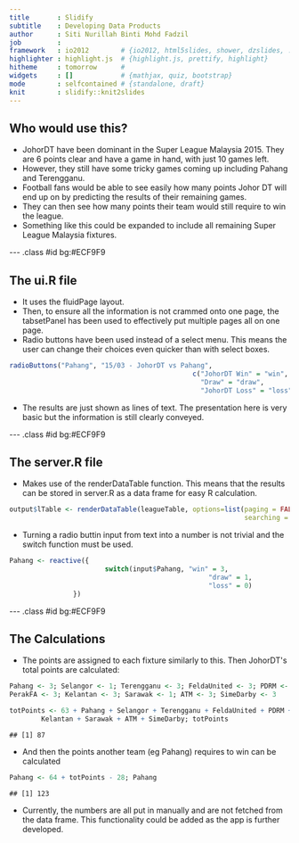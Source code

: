 ```yaml
---
title       : Slidify
subtitle    : Developing Data Products
author      : Siti Nurillah Binti Mohd Fadzil
job         : 
framework   : io2012        # {io2012, html5slides, shower, dzslides, ...}
highlighter : highlight.js  # {highlight.js, prettify, highlight}
hitheme     : tomorrow      # 
widgets     : []            # {mathjax, quiz, bootstrap}
mode        : selfcontained # {standalone, draft}
knit        : slidify::knit2slides
---
```


## Who would use this?

* JohorDT have been dominant in the Super League Malaysia 2015. They are 6 points clear and have a game in hand, with just 10 games left.
* However, they still have some tricky games coming up including Pahang and Terengganu.
* Football fans would be able to see easily how many points Johor DT will end up on by predicting the results of their remaining games.
* They can then see how many points their team would still require to win the league.
* Something like this could be expanded to include all remaining Super League Malaysia fixtures.

--- .class #id bg:#ECF9F9

## The ui.R file

* It uses the fluidPage layout.
* Then, to ensure all the information is not crammed onto one page, the tabsetPanel has been used to effectively put multiple pages all on one page.
* Radio buttons have been used instead of a select menu. This means the user can change their choices even quicker than with select boxes.


```r
radioButtons("Pahang", "15/03 - JohorDT vs Pahang",
                                              c("JohorDT Win" = "win",
                                                "Draw" = "draw",
                                                "JohorDT Loss" = "loss"), inline=TRUE)
```

* The results are just shown as lines of text. The presentation here is very basic but the information is still clearly conveyed.

--- .class #id bg:#ECF9F9

## The server.R file

* Makes use of the renderDataTable function. This means that the results can be stored in server.R as a data frame for easy R calculation.


```r
output$lTable <- renderDataTable(leagueTable, options=list(paging = FALSE, 
                                                           searching = FALSE))
```

* Turning a radio buttin input from text into a number is not trivial and the switch function must be used.


```r
Pahang <- reactive({
                        switch(input$Pahang, "win" = 3, 
                                                  "draw" = 1, 
                                                  "loss" = 0)
                })
```

--- .class #id bg:#ECF9F9

## The Calculations

* The points are assigned to each fixture similarly to this. Then JohorDT's total points are calculated:

```r
Pahang <- 3; Selangor <- 1; Terengganu <- 3; FeldaUnited <- 3; PDRM <- 0; LIONS <- 1; 
PerakFA <- 3; Kelantan <- 3; Sarawak <- 1; ATM <- 3; SimeDarby <- 3
```


```r
totPoints <- 63 + Pahang + Selangor + Terengganu + FeldaUnited + PDRM + LIONS + PerakFA + 
        Kelantan + Sarawak + ATM + SimeDarby; totPoints
```

```
## [1] 87
```
* And then the points another team (eg Pahang) requires to win can be calculated

```r
Pahang <- 64 + totPoints - 28; Pahang
```

```
## [1] 123
```
* Currently, the numbers are all put in manually and are not fetched from the data frame. This functionality could be added as the app is further developed.





